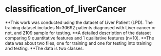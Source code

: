 # classification_of_liverCancer
**This work was conducted using the dataset of Liver Patient (LPD). The training dataset includes N=30692 patients diagnosed with Liver cancer or not, and 2109 sample for testing.
**A detailed description of the dataset comparing 9 quantitative features and 1 qualitative features (n=10).
**The data was about two files, one for training and one for testing into training and testing.
**The data is two classes.

